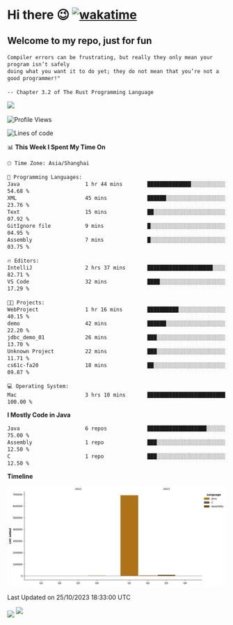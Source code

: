 # Hi there 😉 [![wakatime](https://wakatime.com/badge/user/b06f1799-d59e-4d93-be43-644d6ec7f0fc.svg)](https://wakatime.com/@b06f1799-d59e-4d93-be43-644d6ec7f0fc)
## Welcome to my repo, just for fun
```
Compiler errors can be frustrating, but really they only mean your program isn’t safely 
doing what you want it to do yet; they do not mean that you’re not a good programmer!"
    
-- Chapter 3.2 of The Rust Programming Language 
```

![](https://github-readme-stats.vercel.app/api/wakatime?username=蓝海&api_domain=wakapi.dev&bg_color=1A202C&title_color=2F855A&icon_color=2F855A&text_color=ffffff&custom_title=Wakapi%20Week%20Stats&layout=compact)
<!--START_SECTION:waka-->
![Profile Views](http://img.shields.io/badge/Profile%20Views-0-blue)

![Lines of code](https://img.shields.io/badge/From%20Hello%20World%20I%27ve%20Written-705.2%20thousand%20lines%20of%20code-blue)

📊 **This Week I Spent My Time On** 

```text
🕑︎ Time Zone: Asia/Shanghai

💬 Programming Languages: 
Java                     1 hr 44 mins        ██████████████░░░░░░░░░░░   54.68 % 
XML                      45 mins             ██████░░░░░░░░░░░░░░░░░░░   23.76 % 
Text                     15 mins             ██░░░░░░░░░░░░░░░░░░░░░░░   07.92 % 
GitIgnore file           9 mins              █░░░░░░░░░░░░░░░░░░░░░░░░   04.95 % 
Assembly                 7 mins              █░░░░░░░░░░░░░░░░░░░░░░░░   03.75 % 

🔥 Editors: 
IntelliJ                 2 hrs 37 mins       █████████████████████░░░░   82.71 % 
VS Code                  32 mins             ████░░░░░░░░░░░░░░░░░░░░░   17.29 % 

🐱‍💻 Projects: 
WebProject               1 hr 16 mins        ██████████░░░░░░░░░░░░░░░   40.15 % 
demo                     42 mins             ██████░░░░░░░░░░░░░░░░░░░   22.20 % 
jdbc_demo_01             26 mins             ███░░░░░░░░░░░░░░░░░░░░░░   13.70 % 
Unknown Project          22 mins             ███░░░░░░░░░░░░░░░░░░░░░░   11.71 % 
cs61c-fa20               18 mins             ██░░░░░░░░░░░░░░░░░░░░░░░   09.87 % 

💻 Operating System: 
Mac                      3 hrs 10 mins       █████████████████████████   100.00 % 
```

**I Mostly Code in Java** 

```text
Java                     6 repos             ███████████████████░░░░░░   75.00 % 
Assembly                 1 repo              ███░░░░░░░░░░░░░░░░░░░░░░   12.50 % 
C                        1 repo              ███░░░░░░░░░░░░░░░░░░░░░░   12.50 % 
```



**Timeline**

![Lines of Code chart](https://raw.githubusercontent.com/EnzoGuang/EnzoGuang/master/assets/bar_graph.png)


 Last Updated on 25/10/2023 18:33:00 UTC
<!--END_SECTION:waka--><img align="middle" src="https://github-readme-stats.vercel.app/api?username=EnzoGuang">
<img aligh="center" src="https://github-readme-stats.vercel.app/api/top-langs/?username=EnzoGuang&layout=compact">

